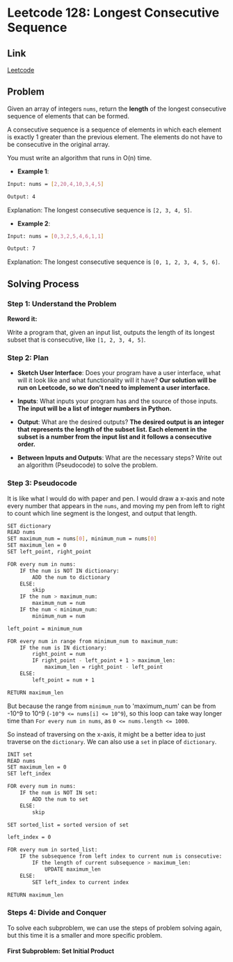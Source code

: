 # Leetcode 128: Longest Consecutive Sequence

## Link

[Leetcode](https://leetcode.com/problems/longest-consecutive-sequence/)

## Problem

Given an array of integers `nums`, return the **length** of the longest consecutive sequence of elements that can be formed.

A consecutive sequence is a sequence of elements in which each element is exactly 1 greater than the previous element. The elements do not have to be consecutive in the original array.

You must write an algorithm that runs in O(n) time.

- **Example 1**:

```Bash
Input: nums = [2,20,4,10,3,4,5]

Output: 4
```

Explanation: The longest consecutive sequence is `[2, 3, 4, 5]`.

- **Example 2**:

```Bash
Input: nums = [0,3,2,5,4,6,1,1]

Output: 7
```

Explanation: The longest consecutive sequence is `[0, 1, 2, 3, 4, 5, 6]`.

## Solving Process

### Step 1: Understand the Problem

**Reword it:** 

Write a program that, given an input list, outputs the length of its longest subset that is consecutive, like `[1, 2, 3, 4, 5]`.

### Step 2: Plan

- **Sketch User Interface**: Does your program have a user interface, what will it look like and what functionality will it have? **Our solution will be run on Leetcode, so we don't need to implement a user interface.**

- **Inputs**: What inputs your program has and the source of those inputs. **The input will be a list of integer numbers in Python.**

- **Output**: What are the desired outputs? **The desired output is an integer that represents the length of the subset list. Each element in the subset is a number from the input list and it follows a consecutive order.**



- **Between Inputs and Outputs**: What are the necessary steps? Write out an algorithm (Pseudocode) to solve the problem.


### Step 3: Pseudocode

It is like what I would do with paper and pen. I would draw a x-axis and note every number that appears in the `nums`, and moving my pen from left to right to count which line segment is the longest, and output that length.

```Bash
SET dictionary
READ nums
SET maximum_num = nums[0], minimum_num = nums[0]
SET maximum_len = 0
SET left_point, right_point

FOR every num in nums:
    IF the num is NOT IN dictionary:
        ADD the num to dictionary
    ELSE:
        skip
    IF the num > maximum_num:
        maximum_num = num
    IF the num < minimum_num:
        minimum_num = num

left_point = minimum_num

FOR every num in range from minimum_num to maximum_num:
    IF the num is IN dictionary:
        right_point = num
        IF right_point - left_point + 1 > maximum_len:
            maximum_len = right_point - left_point
    ELSE:
        left_point = num + 1

RETURN maximum_len 
```

But because the range from `minimum_num` to 'maximum_num' can be from -10^9 to 10^9 (`-10^9 <= nums[i] <= 10^9`), so this loop can take way longer time than `For every num in nums`, as `0 <= nums.length <= 1000`.

So instead of traversing on the x-axis, it might be a better idea to just traverse on the `dictionary`. We can also use a `set` in place of `dictionary`.

```Bash
INIT set
READ nums
SET maximum_len = 0
SET left_index

FOR every num in nums:
    IF the num is NOT IN set:
        ADD the num to set
    ELSE:
        skip

SET sorted_list = sorted version of set

left_index = 0

FOR every num in sorted_list:
    IF the subsequence from left index to current num is consecutive: 
        IF the length of current subsequence > maximum_len:
            UPDATE maximum_len
    ELSE:
        SET left_index to current index

RETURN maximum_len 
```

### Steps 4: Divide and Conquer

To solve each subproblem, we can use the steps of problem solving again, but this time it is a smaller and more specific problem.

#### **First Subproblem**: Set Initial Product